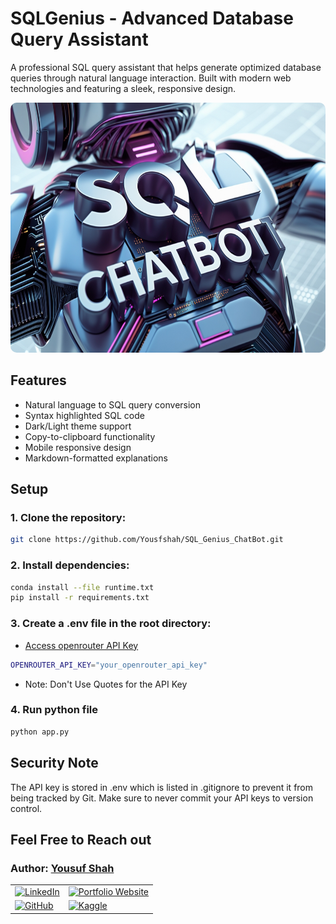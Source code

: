# **SQLGenius - Advanced Database Query Assistant**

A professional SQL query assistant that helps generate optimized database queries through natural language interaction. Built with modern web technologies and featuring a sleek, responsive design.

<div style="text-align: center;">
    <img src="project_banner.jpg" alt="Project Banner" style="width: 100%; height:400px; border-radius: 10px;"/>
</div>

## Features

- Natural language to SQL query conversion
- Syntax highlighted SQL code
- Dark/Light theme support
- Copy-to-clipboard functionality
- Mobile responsive design
- Markdown-formatted explanations

## **Setup**

### 1. Clone the repository:
```bash
git clone https://github.com/Yousfshah/SQL_Genius_ChatBot.git
```

### 2. Install dependencies:
```bash
conda install --file runtime.txt
pip install -r requirements.txt
```

### 3. Create a .env file in the root directory:
   
- [Access openrouter API Key](https://openrouter.ai/qwen/qwen2.5-vl-72b-instruct:free/api)
```bash
OPENROUTER_API_KEY="your_openrouter_api_key"
```
- Note: Don't Use Quotes for the API Key

### 4. Run python file
```bash
python app.py
```

## **Security Note**

The API key is stored in .env which is listed in .gitignore to prevent it from being tracked by Git. Make sure to never commit your API keys to version control.

## **Feel Free to Reach out**

<div class="contact-info">
  <h3 class="section-title">
    <strong>Author:</strong>
    <a href="https://www.linkedin.com/in/yousuf-shah-7ba9492b4/" target="_blank">Yousuf Shah</a>
  </h3>
  <table>
    <tr>
      <td>
        <a href="https://www.linkedin.com/in/yousuf-shah-7ba9492b4/" target="_blank">
          <img src="https://img.shields.io/badge/LinkedIn-Profile-blue?style=for-the-badge&logo=linkedin" alt="LinkedIn" />
        </a>
      </td>
      <td>
        <a href="https://yousfshah.github.io/Portfolio_Website/" target="_blank">
          <img src="https://img.shields.io/badge/Portfolio_Website-Website-blue?style=for-the-badge&logo=link" alt="Portfolio Website" />
        </a>
      </td>
    </tr>
    <tr>
      <td>
        <a href="https://github.com/Yousfshah" target="_blank">
          <img src="https://img.shields.io/badge/GitHub-Profile-green?style=for-the-badge&logo=github" alt="GitHub" />
        </a>
      </td>
      <td>
        <a href="https://www.kaggle.com/yousufshah" target="_blank">
          <img src="https://img.shields.io/badge/Kaggle-Profile-orange?style=for-the-badge&logo=kaggle" alt="Kaggle" />
        </a>
      </td>
    </tr>
  </table>
</div>
